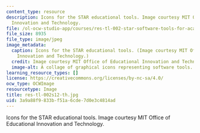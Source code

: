 ```yaml
---
content_type: resource
description: Icons for the STAR educational tools. Image courtesy MIT Office of Educational
  Innovation and Technology.
file: /ol-ocw-studio-app/courses/res-tl-002-star-software-tools-for-academics-and-researchers-spring-2012/3a9a88f9833bf51a6cde7d0e3c4814ad_res-tl-002s12-th.jpg
file_size: 8935
file_type: image/jpeg
image_metadata:
  caption: Icons for the STAR educational tools. (Image courtesy MIT Office of Educational
    Innovation and Technology.)
  credit: Image courtesy MIT Office of Educational Innovation and Technology.
  image-alt: A collage of graphical icons representing software tools.
learning_resource_types: []
license: https://creativecommons.org/licenses/by-nc-sa/4.0/
ocw_type: OCWImage
resourcetype: Image
title: res-tl-002s12-th.jpg
uid: 3a9a88f9-833b-f51a-6cde-7d0e3c4814ad
---
```

Icons for the STAR educational tools. Image courtesy MIT Office of Educational Innovation and Technology.